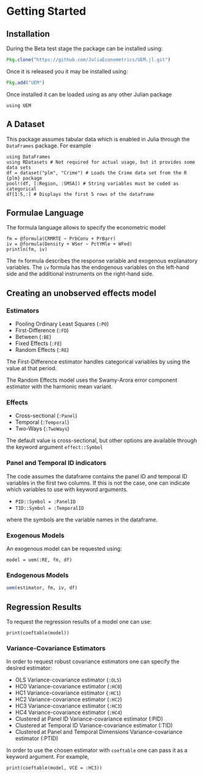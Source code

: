 # Getting Started

## Installation

During the Beta test stage the package can be installed using:
```julia
Pkg.clone("https://github.com/JuliaEconometrics/UEM.jl.git")
```

Once it is released you it may be installed using:
```julia
Pkg.add("UEM")
```

Once installed it can be loaded using as any other Julian package
```@example Tutorial
using UEM
```

## A Dataset

This package assumes tabular data which is enabled in Julia through the `DataFrames` package. For example

```@example Tutorial
using DataFrames
using RDatasets # Not required for actual usage, but it provides some data sets
df = dataset("plm", "Crime") # Loads the Crime data set from the R {plm} package
pool!(df, [:Region, :SMSA]) # String variables must be coded as categorical
df[1:5,:] # Displays the first 5 rows of the dataframe
```

## Formulae Language

The formula language allows to specify the econometric model

```@example Tutorial
fm = @formula(CRMRTE ~ PrbConv + PrBarr)
iv = @formula(Density + WSer ~ PctYMle + WFed)
println(fm, iv)
```

The `fm` formula describes the response variable and exogenous explanatory variables. The `iv` formula has the endogenous variables on the left-hand side and the additional instruments on the right-hand side.

## Creating an unobserved effects model

### Estimators

- Pooling Ordinary Least Squares (`:PO`)
- First-Difference (`:FD`)
- Between (`:BE`)
- Fixed Effects (`:FE`)
- Random Effects (`:RE`)

The First-Difference estimator handles categorical variables by using the value at that period.

The Random Effects model uses the Swamy-Arora error component estimator with the harmonic mean variant.

### Effects

- Cross-sectional (`:Panel`)
- Temporal (`:Temporal`)
- Two-Ways (`:TwoWays`)

The default value is cross-sectional, but other options are available through the keyword argument `effect::Symbol`

### Panel and Temporal ID indicators

The code assumes the dataframe contains the panel ID and temporal ID variables in the first two columns. If this is not the case, one can indicate which variables to use with keyword arguments.

- `PID::Symbol = :PanelID`
- `TID::Symbol = :TemporalID`

where the symbols are the variable names in the dataframe.

### Exogenous Models

An exogenous model can be requested using:
```@example Tutorial
model = uem(:RE, fm, df)
```

### Endogenous Models

```julia
uem(estimator, fm, iv, df)
```

## Regression Results

To request the regression results of a model one can use:
```@example Tutorial
print(coeftable(model))
```

### Variance-Covariance Estimators

In order to request robust covariance estimators one can specify the desired estimator:
- OLS Variance-covariance estimator (`:OLS`)
- HC0 Variance-covariance estimator (`:HC0`)
- HC1 Variance-covariance estimator (`:HC1`)
- HC2 Variance-covariance estimator (`:HC2`)
- HC3 Variance-covariance estimator (`:HC3`)
- HC4 Variance-covariance estimator (`:HC4`)
- Clustered at Panel ID Variance-covariance estimator (:PID)
- Clustered at Temporal ID Variance-covariance estimator (:TID)
- Clustered at Panel and Temporal Dimensions Variance-covariance estimator (:PTID)

In order to use the chosen estimator with `coeftable` one can pass it as a keyword argument. For example,

```@example Tutorial
print(coeftable(model, VCE = :HC3))
```
